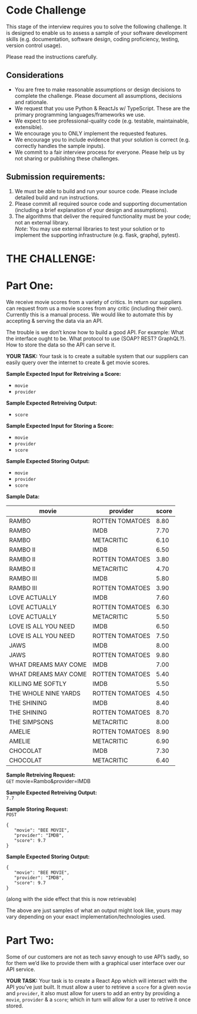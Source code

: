 # Code Challenge

This stage of the interview requires you to solve the following challenge. 
It is designed to enable us to assess a sample of your software 
development skills (e.g. documentation, software design, coding 
proficiency, testing, version control usage).

Please read the instructions carefully.

## Considerations

- You are free to make reasonable assumptions or design decisions to 
complete the challenge. Please document all assumptions, decisions and 
rationale. 
- We request that you use Python & ReactJs w/ TypeScript. These are the 
primary programming languages/frameworks we use.
- We expect to see professional-quality code (e.g. testable, maintainable, 
extensible). 
- We encourage you to ONLY implement the requested features. 
- We encourage you to include evidence that your solution is correct (e.g. 
correctly handles the sample inputs). 
- We commit to a fair interview process for everyone. Please help us by 
not sharing or publishing these challenges. 

## Submission requirements:

1. We must be able to build and run your source code. Please include 
detailed build and run instructions.
2. Please commit all required source code and supporting documentation 
(including a brief explanation of your design and assumptions).
3. The algorithms that deliver the required functionality must be your 
code; not an external library.  
   *Note*: You may use external libraries to test your solution or to 
implement the supporting infrastructure (e.g. flask, graphql, pytest).


# THE CHALLENGE:

# Part One:
We receive movie scores from a variety of critics. In return our suppliers 
can request from us a movie scores from any critic (including their own). 
Currently this is a manual process. We would like to automate this by 
accepting & serving the data via an API. 

The trouble is we don’t know how to build a good API. For example: What 
the interface ought to be. What protocol to use (SOAP? REST? GraphQL?). 
How to store the data so the API can serve it. 

**YOUR TASK:** Your task is to create a suitable system that our suppliers 
can easily query over the internet to create & get movie scores.

**Sample Expected Input for Retreiving a Score:**

- `movie`
- `provider`

**Sample Expected Retreiving Output:**

- `score`

**Sample Expected Input for Storing a Score:**

- `movie`
- `provider`
- `score`

**Sample Expected Storing Output:**

- `movie`
- `provider`
- `score`

**Sample Data:** 

movie|provider|score
-----|--------|------ 
RAMBO|ROTTEN TOMATOES|8.80 
RAMBO|IMDB|7.70 
RAMBO|METACRITIC|6.10 
RAMBO II|IMDB|6.50 
RAMBO II|ROTTEN TOMATOES|3.80 
RAMBO II|METACRITIC|4.70 
RAMBO III|IMDB|5.80 
RAMBO III|ROTTEN TOMATOES|3.90 
LOVE ACTUALLY|IMDB|7.60 
LOVE ACTUALLY|ROTTEN TOMATOES|6.30 
LOVE ACTUALLY|METACRITIC|5.50 
LOVE IS ALL YOU NEED|IMDB|6.50 
LOVE IS ALL YOU NEED|ROTTEN TOMATOES|7.50 
JAWS|IMDB|8.00 
JAWS|ROTTEN TOMATOES|9.80 
WHAT DREAMS MAY COME|IMDB|7.00 
WHAT DREAMS MAY COME|ROTTEN TOMATOES|5.40 
KILLING ME SOFTLY|IMDB|5.50 
THE WHOLE NINE YARDS|ROTTEN TOMATOES|4.50 
THE SHINING|IMDB|8.40 
THE SHINING|ROTTEN TOMATOES|8.70 
THE SIMPSONS|METACRITIC|8.00 
AMELIE|ROTTEN TOMATOES|8.90 
AMELIE|METACRITIC|6.90 
CHOCOLAT|IMDB|7.30 
CHOCOLAT|METACRITIC|6.40 

**Sample Retreiving Request:**  
`GET` movie=Rambo&provider=IMDB 

**Sample Expected Retreiving Output:**  
`7.7`

**Sample Storing Request:**  
`POST`
```
{
   "movie": "BEE MOVIE",
   "provider": "IMDB",
   "score": 9.7
}
```

**Sample Expected Storing Output:**  
```
{
   "movie": "BEE MOVIE",
   "provider": "IMDB",
   "score": 9.7
}
```
(along with the side effect that this is now retrievable)

The above are just samples of what an output might look like, yours may 
vary depending on your exact implementation/technologies used.

# Part Two:
Some of our customers are not as tech savvy enough to use API’s sadly, so 
for them we’d like to provide them with a graphical user interface over 
our API service. 

**YOUR TASK:** Your task is to create a React App which will interact with 
the API you’ve just built. It must allow a user to retrieve a `score` for 
a given `movie` and `provider`, it also must allow for users to add an 
entry by providing a `movie`, `provider` & a `score`; which in turn will 
allow for a user to retrive it once stored.
